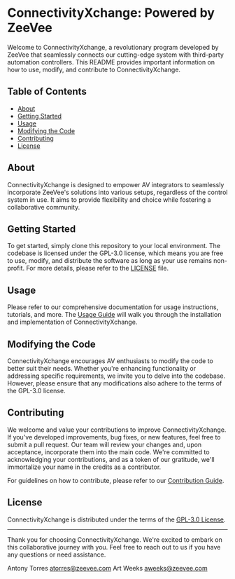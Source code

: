 # ConnectivityXchange: Powered by ZeeVee

Welcome to ConnectivityXchange, a revolutionary program developed by ZeeVee that seamlessly connects our cutting-edge system with third-party automation controllers. This README provides important information on how to use, modify, and contribute to ConnectivityXchange.

## Table of Contents

- [About](#about)
- [Getting Started](#getting-started)
- [Usage](#usage)
- [Modifying the Code](#modifying-the-code)
- [Contributing](#contributing)
- [License](#license)

## About

ConnectivityXchange is designed to empower AV integrators to seamlessly incorporate ZeeVee's solutions into various setups, regardless of the control system in use. It aims to provide flexibility and choice while fostering a collaborative community.

## Getting Started

To get started, simply clone this repository to your local environment. The codebase is licensed under the GPL-3.0 license, which means you are free to use, modify, and distribute the software as long as your use remains non-profit. For more details, please refer to the [LICENSE](LICENSE) file.

## Usage

Please refer to our comprehensive documentation for usage instructions, tutorials, and more. The [Usage Guide](docs/usage-guide.md) will walk you through the installation and implementation of ConnectivityXchange.

## Modifying the Code

ConnectivityXchange encourages AV enthusiasts to modify the code to better suit their needs. Whether you're enhancing functionality or addressing specific requirements, we invite you to delve into the codebase. However, please ensure that any modifications also adhere to the terms of the GPL-3.0 license.

## Contributing

We welcome and value your contributions to improve ConnectivityXchange. If you've developed improvements, bug fixes, or new features, feel free to submit a pull request. Our team will review your changes and, upon acceptance, incorporate them into the main code. We're committed to acknowledging your contributions, and as a token of our gratitude, we'll immortalize your name in the credits as a contributor.

For guidelines on how to contribute, please refer to our [Contribution Guide](CONTRIBUTING.md).

## License

ConnectivityXchange is distributed under the terms of the [GPL-3.0 License](LICENSE).

---

Thank you for choosing ConnectivityXchange. We're excited to embark on this collaborative journey with you. Feel free to reach out to us if you have any questions or need assistance.

Antony Torres <atorres@zeevee.com>
Art Weeks <aweeks@zeevee.com>